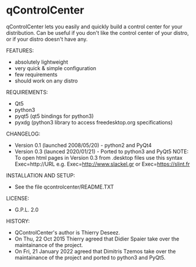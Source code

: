 # qControlCenter
qControlCenter lets you easily and quickly build a control center for your distribution. Can be useful if you don't like the control center of your distro, or if your distro doesn't have any.

FEATURES:
- absolutely lightweight
- very quick & simple configuration
- few requirements
- should work on any distro

REQUIREMENTS:
- Qt5
- python3
- pyqt5 (qt5 bindings for python3)
- pyxdg (python3 library to access freedesktop.org specifications)

CHANGELOG:
- Version 0.1 (launched 2008/05/20) - python2 and PyQt4
- Version 0.3 (launced 2020/01/21) - Ported to python3 and PyQt5
  NOTE: To open html pages in Version 0.3 from .desktop files use this syntax Exec=http://URL e.g. Exec=http://www.slackel.gr or
  Exec=https://slint.fr
  
INSTALLATION AND SETUP:
- See the file qcontrolcenter/README.TXT 

LICENSE:
- G.P.L. 2.0
 
HISTORY:
- QControlCenter's author is Thierry Deseez.
- On Thu, 22 Oct 2015 Thierry agreed that Didier Spaier take over the maintainance of the project.
- On Fri, 21 January 2022 agreed that Dimitris Tzemos take over the maintainance of the project and ported to python3 and PyQt5.
